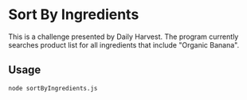 # Sort By Ingredients

This is a challenge presented by Daily Harvest. The program currently searches product list for all ingredients that include "Organic Banana".

## Usage

```terminal
node sortByIngredients.js
```
